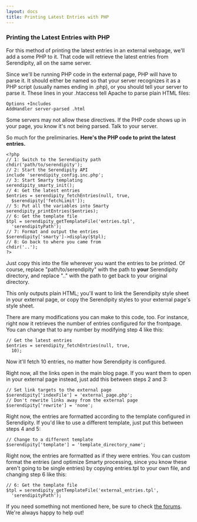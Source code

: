 ```yaml
---
layout: docs
title: Printing Latest Entries with PHP
---
```


### Printing the Latest Entries with PHP

For this method of printing the latest entries in an external webpage, we'll add a some PHP to it.  That code will retrieve the latest entries from Serendipity, all on the same server.

Since we'll be running PHP code in the external page, PHP will have to parse it.  It should either be named so that your server recognizes it as a PHP script (usually names ending in .php), or you should tell your server to parse it.  These lines in your .htaccess tell Apache to parse plain HTML files:

    Options +Includes
    AddHandler server-parsed .html

Some servers may not allow these directives.  If the PHP code shows up in your page, you know it's not being parsed.  Talk to your server.

So much for the preliminaries. **Here's the PHP code to print the latest entries.**

    <?php
    // 1: Switch to the Serendipity path
    chdir('path/to/serendipity');
    // 2: Start the Serendipity API
    include 'serendipity_config.inc.php';
    // 3: Start Smarty templating
    serendipity_smarty_init();
    // 4: Get the latest entries
    $entries = serendipity_fetchEntries(null, true,
      $serendipity['fetchLimit']);
    // 5: Put all the variables into Smarty
    serendipity_printEntries($entries);
    // 6: Get the template file
    $tpl = serendipity_getTemplateFile('entries.tpl',
      'serendipityPath');
    // 7: Format and output the entries
    $serendipity['smarty']->display($tpl);
    // 8: Go back to where you came from
    chdir('..');
    ?>

Just copy this into the file wherever you want the entries to be printed.  Of course, replace "path/to/serendipity" with the path to **your** Serendipity directory, and replace ".." with the path to get back to your original directory.

This only outputs plain HTML; you'll want to link the Serendipity style sheet in your external page, or copy the Serendipity styles to your external page's style sheet.

There are many modifications you can make to this code, too.  For instance, right now it retrieves the number of entries configured for the frontpage.  You can change that to any number by modifying step 4 like this:

    // Get the latest entries
    $entries = serendipity_fetchEntries(null, true,
      10);

Now it'll fetch 10 entries, no matter how Serendipity is configured.

Right now, all the links open in the main blog page.  If you want them to open in your external page instead, just add this between steps 2 and 3:

    // Set link targets to the external page
    $serendipity['indexFile'] = 'external_page.php';
    // Don't rewrite links away from the external page
    $serendipity['rewrite'] = 'none';

Right now, the entries are formatted according to the template configured in Serendipity.  If you'd like to use a different template, just put this between steps 4 and 5:

    // Change to a different template
    $serendipity['template'] = 'template_directory_name';

Right now, the entries are formatted as if they were entries.  You can custom format the entries (and optimize Smarty processing, since you know these aren't going to be single entries) by copying entries.tpl to your own file, and changing step 6 like this:

    // 6: Get the template file
    $tpl = serendipity_getTemplateFile('external_entries.tpl',
      'serendipityPath');

If you need something not mentioned here, be sure to check [the forums](http://board.s9y.org/).  We're always happy to help out!
